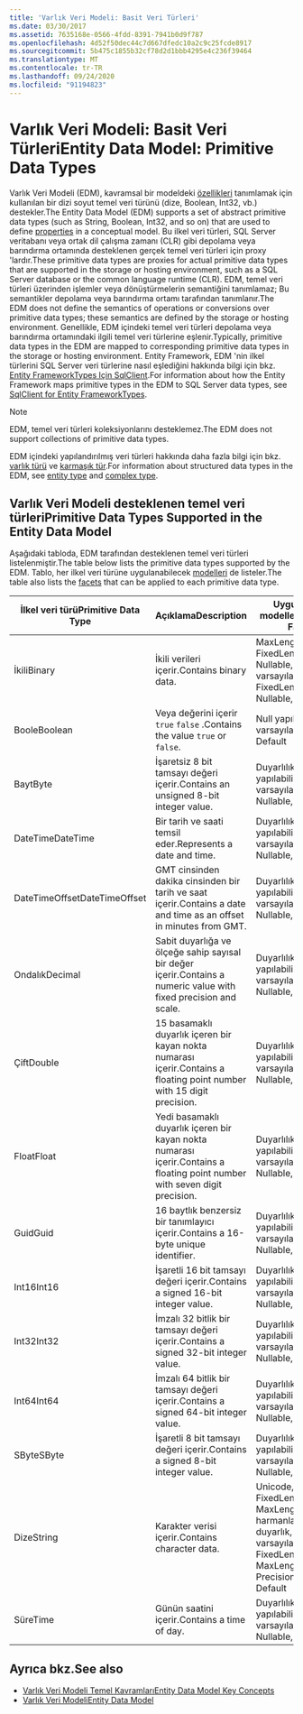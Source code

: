 ```yaml
---
title: 'Varlık Veri Modeli: Basit Veri Türleri'
ms.date: 03/30/2017
ms.assetid: 7635168e-0566-4fdd-8391-7941b0d9f787
ms.openlocfilehash: 4d52f50dec44c7d667dfedc10a2c9c25fcde8917
ms.sourcegitcommit: 5b475c1855b32cf78d2d1bbb4295e4c236f39464
ms.translationtype: MT
ms.contentlocale: tr-TR
ms.lasthandoff: 09/24/2020
ms.locfileid: "91194823"
---
```

# <a name="entity-data-model-primitive-data-types"></a><span data-ttu-id="64e98-102">Varlık Veri Modeli: Basit Veri Türleri</span><span class="sxs-lookup"><span data-stu-id="64e98-102">Entity Data Model: Primitive Data Types</span></span>

<span data-ttu-id="64e98-103">Varlık Veri Modeli (EDM), kavramsal bir modeldeki [özellikleri](property.md) tanımlamak için kullanılan bir dizi soyut temel veri türünü (dize, Boolean, Int32, vb.) destekler.</span><span class="sxs-lookup"><span data-stu-id="64e98-103">The Entity Data Model (EDM) supports a set of abstract primitive data types (such as String, Boolean, Int32, and so on) that are used to define [properties](property.md) in a conceptual model.</span></span> <span data-ttu-id="64e98-104">Bu ilkel veri türleri, SQL Server veritabanı veya ortak dil çalışma zamanı (CLR) gibi depolama veya barındırma ortamında desteklenen gerçek temel veri türleri için proxy 'lardır.</span><span class="sxs-lookup"><span data-stu-id="64e98-104">These primitive data types are proxies for actual primitive data types that are supported in the storage or hosting environment, such as a SQL Server database or the common language runtime (CLR).</span></span> <span data-ttu-id="64e98-105">EDM, temel veri türleri üzerinden işlemler veya dönüştürmelerin semantiğini tanımlamaz; Bu semantikler depolama veya barındırma ortamı tarafından tanımlanır.</span><span class="sxs-lookup"><span data-stu-id="64e98-105">The EDM does not define the semantics of operations or conversions over primitive data types; these semantics are defined by the storage or hosting environment.</span></span> <span data-ttu-id="64e98-106">Genellikle, EDM içindeki temel veri türleri depolama veya barındırma ortamındaki ilgili temel veri türlerine eşlenir.</span><span class="sxs-lookup"><span data-stu-id="64e98-106">Typically, primitive data types in the EDM are mapped to corresponding primitive data types in the storage or hosting environment.</span></span> <span data-ttu-id="64e98-107">Entity Framework, EDM 'nin ilkel türlerini SQL Server veri türlerine nasıl eşlediğini hakkında bilgi için bkz. [Entity FrameworkTypes Için SqlClient](./ef/sqlclient-for-ef-types.md).</span><span class="sxs-lookup"><span data-stu-id="64e98-107">For information about how the Entity Framework maps primitive types in the EDM to SQL Server data types, see [SqlClient for Entity FrameworkTypes](./ef/sqlclient-for-ef-types.md).</span></span>  
  
> [!NOTE]
> <span data-ttu-id="64e98-108">EDM, temel veri türleri koleksiyonlarını desteklemez.</span><span class="sxs-lookup"><span data-stu-id="64e98-108">The EDM does not support collections of primitive data types.</span></span>  
  
 <span data-ttu-id="64e98-109">EDM içindeki yapılandırılmış veri türleri hakkında daha fazla bilgi için bkz. [varlık türü](entity-type.md) ve [karmaşık tür](complex-type.md).</span><span class="sxs-lookup"><span data-stu-id="64e98-109">For information about structured data types in the EDM, see [entity type](entity-type.md) and [complex type](complex-type.md).</span></span>  
  
## <a name="primitive-data-types-supported-in-the-entity-data-model"></a><span data-ttu-id="64e98-110">Varlık Veri Modeli desteklenen temel veri türleri</span><span class="sxs-lookup"><span data-stu-id="64e98-110">Primitive Data Types Supported in the Entity Data Model</span></span>  

 <span data-ttu-id="64e98-111">Aşağıdaki tabloda, EDM tarafından desteklenen temel veri türleri listelenmiştir.</span><span class="sxs-lookup"><span data-stu-id="64e98-111">The table below lists the primitive data types supported by the EDM.</span></span> <span data-ttu-id="64e98-112">Tablo, her ilkel veri türüne uygulanabilecek [modelleri](facet.md) de listeler.</span><span class="sxs-lookup"><span data-stu-id="64e98-112">The table also lists the [facets](facet.md) that can be applied to each primitive data type.</span></span>  
  
|<span data-ttu-id="64e98-113">İlkel veri türü</span><span class="sxs-lookup"><span data-stu-id="64e98-113">Primitive Data Type</span></span>|<span data-ttu-id="64e98-114">Açıklama</span><span class="sxs-lookup"><span data-stu-id="64e98-114">Description</span></span>|<span data-ttu-id="64e98-115">Uygulanabilir modeller</span><span class="sxs-lookup"><span data-stu-id="64e98-115">Applicable Facets</span></span>|  
|-------------------------|-----------------|-----------------------|  
|<span data-ttu-id="64e98-116">İkili</span><span class="sxs-lookup"><span data-stu-id="64e98-116">Binary</span></span>|<span data-ttu-id="64e98-117">İkili verileri içerir.</span><span class="sxs-lookup"><span data-stu-id="64e98-117">Contains binary data.</span></span>|<span data-ttu-id="64e98-118">MaxLength, FixedLength, Nullable, varsayılan</span><span class="sxs-lookup"><span data-stu-id="64e98-118">MaxLength, FixedLength, Nullable, Default</span></span>|  
|<span data-ttu-id="64e98-119">Boole</span><span class="sxs-lookup"><span data-stu-id="64e98-119">Boolean</span></span>|<span data-ttu-id="64e98-120">Veya değerini içerir `true` `false` .</span><span class="sxs-lookup"><span data-stu-id="64e98-120">Contains the value `true` or `false`.</span></span>|<span data-ttu-id="64e98-121">Null yapılabilir, varsayılan</span><span class="sxs-lookup"><span data-stu-id="64e98-121">Nullable, Default</span></span>|  
|<span data-ttu-id="64e98-122">Bayt</span><span class="sxs-lookup"><span data-stu-id="64e98-122">Byte</span></span>|<span data-ttu-id="64e98-123">İşaretsiz 8 bit tamsayı değeri içerir.</span><span class="sxs-lookup"><span data-stu-id="64e98-123">Contains an unsigned 8-bit integer value.</span></span>|<span data-ttu-id="64e98-124">Duyarlılık, null yapılabilir, varsayılan</span><span class="sxs-lookup"><span data-stu-id="64e98-124">Precision, Nullable, Default</span></span>|  
|<span data-ttu-id="64e98-125">DateTime</span><span class="sxs-lookup"><span data-stu-id="64e98-125">DateTime</span></span>|<span data-ttu-id="64e98-126">Bir tarih ve saati temsil eder.</span><span class="sxs-lookup"><span data-stu-id="64e98-126">Represents a date and time.</span></span>|<span data-ttu-id="64e98-127">Duyarlılık, null yapılabilir, varsayılan</span><span class="sxs-lookup"><span data-stu-id="64e98-127">Precision, Nullable, Default</span></span>|  
|<span data-ttu-id="64e98-128">DateTimeOffset</span><span class="sxs-lookup"><span data-stu-id="64e98-128">DateTimeOffset</span></span>|<span data-ttu-id="64e98-129">GMT cinsinden dakika cinsinden bir tarih ve saat içerir.</span><span class="sxs-lookup"><span data-stu-id="64e98-129">Contains a date and time as an offset in minutes from GMT.</span></span>|<span data-ttu-id="64e98-130">Duyarlılık, null yapılabilir, varsayılan</span><span class="sxs-lookup"><span data-stu-id="64e98-130">Precision, Nullable, Default</span></span>|  
|<span data-ttu-id="64e98-131">Ondalık</span><span class="sxs-lookup"><span data-stu-id="64e98-131">Decimal</span></span>|<span data-ttu-id="64e98-132">Sabit duyarlığa ve ölçeğe sahip sayısal bir değer içerir.</span><span class="sxs-lookup"><span data-stu-id="64e98-132">Contains a numeric value with fixed precision and scale.</span></span>|<span data-ttu-id="64e98-133">Duyarlılık, null yapılabilir, varsayılan</span><span class="sxs-lookup"><span data-stu-id="64e98-133">Precision, Nullable, Default</span></span>|  
|<span data-ttu-id="64e98-134">Çift</span><span class="sxs-lookup"><span data-stu-id="64e98-134">Double</span></span>|<span data-ttu-id="64e98-135">15 basamaklı duyarlık içeren bir kayan nokta numarası içerir.</span><span class="sxs-lookup"><span data-stu-id="64e98-135">Contains a floating point number with 15 digit precision.</span></span>|<span data-ttu-id="64e98-136">Duyarlılık, null yapılabilir, varsayılan</span><span class="sxs-lookup"><span data-stu-id="64e98-136">Precision, Nullable, Default</span></span>|  
|<span data-ttu-id="64e98-137">Float</span><span class="sxs-lookup"><span data-stu-id="64e98-137">Float</span></span>|<span data-ttu-id="64e98-138">Yedi basamaklı duyarlık içeren bir kayan nokta numarası içerir.</span><span class="sxs-lookup"><span data-stu-id="64e98-138">Contains a floating point number with seven digit precision.</span></span>|<span data-ttu-id="64e98-139">Duyarlılık, null yapılabilir, varsayılan</span><span class="sxs-lookup"><span data-stu-id="64e98-139">Precision, Nullable, Default</span></span>|  
|<span data-ttu-id="64e98-140">Guid</span><span class="sxs-lookup"><span data-stu-id="64e98-140">Guid</span></span>|<span data-ttu-id="64e98-141">16 baytlık benzersiz bir tanımlayıcı içerir.</span><span class="sxs-lookup"><span data-stu-id="64e98-141">Contains a 16-byte unique identifier.</span></span>|<span data-ttu-id="64e98-142">Duyarlılık, null yapılabilir, varsayılan</span><span class="sxs-lookup"><span data-stu-id="64e98-142">Precision, Nullable, Default</span></span>|  
|<span data-ttu-id="64e98-143">Int16</span><span class="sxs-lookup"><span data-stu-id="64e98-143">Int16</span></span>|<span data-ttu-id="64e98-144">İşaretli 16 bit tamsayı değeri içerir.</span><span class="sxs-lookup"><span data-stu-id="64e98-144">Contains a signed 16-bit integer value.</span></span>|<span data-ttu-id="64e98-145">Duyarlılık, null yapılabilir, varsayılan</span><span class="sxs-lookup"><span data-stu-id="64e98-145">Precision, Nullable, Default</span></span>|  
|<span data-ttu-id="64e98-146">Int32</span><span class="sxs-lookup"><span data-stu-id="64e98-146">Int32</span></span>|<span data-ttu-id="64e98-147">İmzalı 32 bitlik bir tamsayı değeri içerir.</span><span class="sxs-lookup"><span data-stu-id="64e98-147">Contains a signed 32-bit integer value.</span></span>|<span data-ttu-id="64e98-148">Duyarlılık, null yapılabilir, varsayılan</span><span class="sxs-lookup"><span data-stu-id="64e98-148">Precision, Nullable, Default</span></span>|  
|<span data-ttu-id="64e98-149">Int64</span><span class="sxs-lookup"><span data-stu-id="64e98-149">Int64</span></span>|<span data-ttu-id="64e98-150">İmzalı 64 bitlik bir tamsayı değeri içerir.</span><span class="sxs-lookup"><span data-stu-id="64e98-150">Contains a signed 64-bit integer value.</span></span>|<span data-ttu-id="64e98-151">Duyarlılık, null yapılabilir, varsayılan</span><span class="sxs-lookup"><span data-stu-id="64e98-151">Precision, Nullable, Default</span></span>|  
|<span data-ttu-id="64e98-152">SByte</span><span class="sxs-lookup"><span data-stu-id="64e98-152">SByte</span></span>|<span data-ttu-id="64e98-153">İşaretli 8 bit tamsayı değeri içerir.</span><span class="sxs-lookup"><span data-stu-id="64e98-153">Contains a signed 8-bit integer value.</span></span>|<span data-ttu-id="64e98-154">Duyarlılık, null yapılabilir, varsayılan</span><span class="sxs-lookup"><span data-stu-id="64e98-154">Precision, Nullable, Default</span></span>|  
|<span data-ttu-id="64e98-155">Dize</span><span class="sxs-lookup"><span data-stu-id="64e98-155">String</span></span>|<span data-ttu-id="64e98-156">Karakter verisi içerir.</span><span class="sxs-lookup"><span data-stu-id="64e98-156">Contains character data.</span></span>|<span data-ttu-id="64e98-157">Unicode, FixedLength, MaxLength, harmanlama, duyarlık, Nullable, varsayılan</span><span class="sxs-lookup"><span data-stu-id="64e98-157">Unicode, FixedLength, MaxLength, Collation, Precision, Nullable, Default</span></span>|  
|<span data-ttu-id="64e98-158">Süre</span><span class="sxs-lookup"><span data-stu-id="64e98-158">Time</span></span>|<span data-ttu-id="64e98-159">Günün saatini içerir.</span><span class="sxs-lookup"><span data-stu-id="64e98-159">Contains a time of day.</span></span>|<span data-ttu-id="64e98-160">Duyarlılık, null yapılabilir, varsayılan</span><span class="sxs-lookup"><span data-stu-id="64e98-160">Precision, Nullable, Default</span></span>|  
  
## <a name="see-also"></a><span data-ttu-id="64e98-161">Ayrıca bkz.</span><span class="sxs-lookup"><span data-stu-id="64e98-161">See also</span></span>

- [<span data-ttu-id="64e98-162">Varlık Veri Modeli Temel Kavramları</span><span class="sxs-lookup"><span data-stu-id="64e98-162">Entity Data Model Key Concepts</span></span>](entity-data-model-key-concepts.md)
- [<span data-ttu-id="64e98-163">Varlık Veri Modeli</span><span class="sxs-lookup"><span data-stu-id="64e98-163">Entity Data Model</span></span>](entity-data-model.md)
